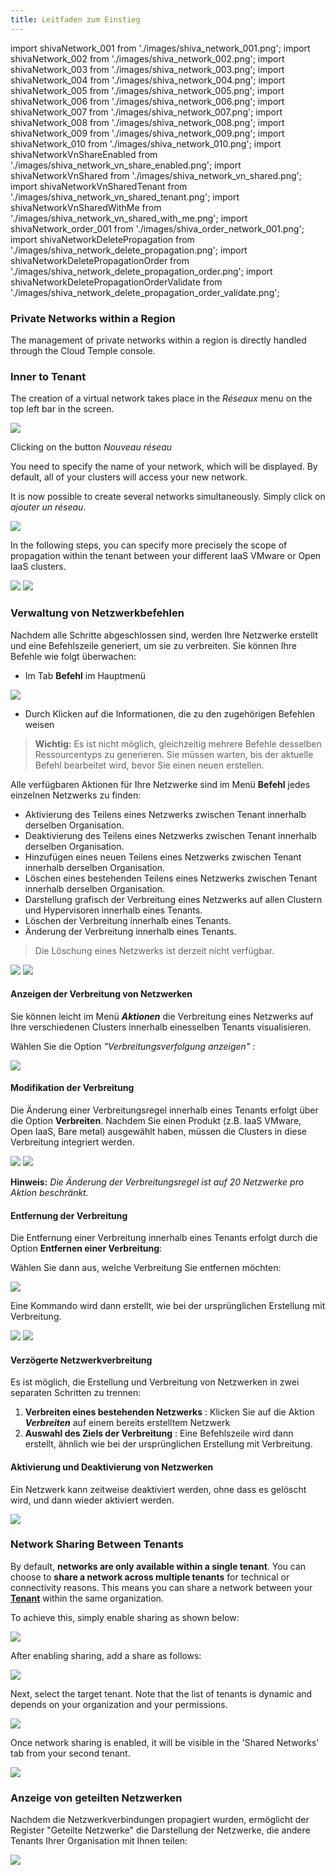 ```yaml
---
title: Leitfaden zum Einstieg
---
```


import shivaNetwork_001 from './images/shiva_network_001.png';
import shivaNetwork_002 from './images/shiva_network_002.png';
import shivaNetwork_003 from './images/shiva_network_003.png';
import shivaNetwork_004 from './images/shiva_network_004.png';
import shivaNetwork_005 from './images/shiva_network_005.png';
import shivaNetwork_006 from './images/shiva_network_006.png';
import shivaNetwork_007 from './images/shiva_network_007.png';
import shivaNetwork_008 from './images/shiva_network_008.png';
import shivaNetwork_009 from './images/shiva_network_009.png';
import shivaNetwork_010 from './images/shiva_network_010.png';
import shivaNetworkVnShareEnabled from './images/shiva_network_vn_share_enabled.png';
import shivaNetworkVnShared from './images/shiva_network_vn_shared.png';
import shivaNetworkVnSharedTenant from './images/shiva_network_vn_shared_tenant.png';
import shivaNetworkVnSharedWithMe from './images/shiva_network_vn_shared_with_me.png';
import shivaNetwork_order_001 from './images/shiva_order_network_001.png';
import shivaNetworkDeletePropagation from './images/shiva_network_delete_propagation.png';
import shivaNetworkDeletePropagationOrder from './images/shiva_network_delete_propagation_order.png';
import shivaNetworkDeletePropagationOrderValidate from './images/shiva_network_delete_propagation_order_validate.png';

### Private Networks within a Region

The management of private networks within a region is directly handled through the Cloud Temple console.

### Inner to Tenant

The creation of a virtual network takes place in the *Réseaux* menu on the top left bar in the screen.

<img src={shivaNetwork_001} />

Clicking on the button *Nouveau réseau*

You need to specify the name of your network, which will be displayed. By default, all of your clusters will access your new network.

It is now possible to create several networks simultaneously. Simply click on *ajouter un réseau*.

<img src={shivaNetwork_002} />

In the following steps, you can specify more precisely the scope of propagation within the tenant between your different IaaS VMware or Open IaaS clusters.

<div style={{display: 'flex', gap: '10px', alignItems: 'flex-start'}}>
  <img src={shivaNetwork_003} style={{flex: 1, maxWidth: '50%', height: 'auto', objectFit: 'contain'}} />
  <img src={shivaNetwork_004} style={{flex: 1, maxWidth: '50%', height: 'auto', objectFit: 'contain'}} />
</div>

### Verwaltung von Netzwerkbefehlen

Nachdem alle Schritte abgeschlossen sind, werden Ihre Netzwerke erstellt und eine Befehlszeile generiert, um sie zu verbreiten. Sie können Ihre Befehle wie folgt überwachen:

- Im Tab __Befehl__ im Hauptmenü

<img src={shivaNetwork_order_001} />

- Durch Klicken auf die Informationen, die zu den zugehörigen Befehlen weisen

> **Wichtig:** Es ist nicht möglich, gleichzeitig mehrere Befehle desselben Ressourcentyps zu generieren. Sie müssen warten, bis der aktuelle Befehl bearbeitet wird, bevor Sie einen neuen erstellen.

Alle verfügbaren Aktionen für Ihre Netzwerke sind im Menü __Befehl__ jedes einzelnen Netzwerks zu finden:

- Aktivierung des Teilens eines Netzwerks zwischen Tenant innerhalb derselben Organisation.
- Deaktivierung des Teilens eines Netzwerks zwischen Tenant innerhalb derselben Organisation.
- Hinzufügen eines neuen Teilens eines Netzwerks zwischen Tenant innerhalb derselben Organisation.
- Löschen eines bestehenden Teilens eines Netzwerks zwischen Tenant innerhalb derselben Organisation.
- Darstellung grafisch der Verbreitung eines Netzwerks auf allen Clustern und Hypervisoren innerhalb eines Tenants.
- Löschen der Verbreitung innerhalb eines Tenants.
- Änderung der Verbreitung innerhalb eines Tenants.

> Die Löschung eines Netzwerks ist derzeit nicht verfügbar.

<img src={shivaNetwork_005} />
<img src={shivaNetwork_006} />

#### Anzeigen der Verbreitung von Netzwerken

Sie können leicht im Menü __*Aktionen*__ die Verbreitung eines Netzwerks auf Ihre verschiedenen Clusters innerhalb einesselben Tenants visualisieren.

Wählen Sie die Option *"Verbreitungsverfolgung anzeigen"* :

<img src={shivaNetwork_007} />

#### Modifikation der Verbreitung

Die Änderung einer Verbreitungsregel innerhalb eines Tenants erfolgt über die Option __Verbreiten__. Nachdem Sie einen Produkt (z.B. IaaS VMware, Open IaaS, Bare metal) ausgewählt haben, müssen die Clusters in diese Verbreitung integriert werden.

<img src={shivaNetwork_008} />
<img src={shivaNetwork_009} />

__Hinweis:__ *Die Änderung der Verbreitungsregel ist auf 20 Netzwerke pro Aktion beschränkt.*

#### Entfernung der Verbreitung

Die Entfernung einer Verbreitung innerhalb eines Tenants erfolgt durch die Option __Entfernen einer Verbreitung__:

Wählen Sie dann aus, welche Verbreitung Sie entfernen möchten:

<img src={shivaNetworkDeletePropagation} />

Eine Kommando wird dann erstellt, wie bei der ursprünglichen Erstellung mit Verbreitung.

<img src={shivaNetworkDeletePropagationOrder} />
<img src={shivaNetworkDeletePropagationOrderValidate} />

#### Verzögerte Netzwerkverbreitung

Es ist möglich, die Erstellung und Verbreitung von Netzwerken in zwei separaten Schritten zu trennen:

1. __Verbreiten eines bestehenden Netzwerks__ : Klicken Sie auf die Aktion __*Verbreiten*__ auf einem bereits erstelltem Netzwerk
2. __Auswahl des Ziels der Verbreitung__ : Eine Befehlszeile wird dann erstellt, ähnlich wie bei der ursprünglichen Erstellung mit Verbreitung.

#### Aktivierung und Deaktivierung von Netzwerken

Ein Netzwerk kann zeitweise deaktiviert werden, ohne dass es gelöscht wird, und dann wieder aktiviert werden.

<img src={shivaNetwork_010} />

### Network Sharing Between Tenants

By default, **networks are only available within a single tenant**. You can choose to **share a network across multiple tenants** for technical or connectivity reasons. This means you can share a network between your **[Tenant](../../console/iam/concepts.md#tenant)** within the same organization.

To achieve this, simply enable sharing as shown below:

<img src={shivaNetworkVnShareEnabled} />

After enabling sharing, add a share as follows:

<img src={shivaNetworkVnShared} />

Next, select the target tenant. Note that the list of tenants is dynamic and depends on your organization and your permissions.

<img src={shivaNetworkVnSharedTenant} />

Once network sharing is enabled, it will be visible in the 'Shared Networks' tab from your second tenant.

<img src={shivaNetworkVnSharedWithMe} />

### Anzeige von geteilten Netzwerken

Nachdem die Netzwerkverbindungen propagiert wurden, ermöglicht der Register "Geteilte Netzwerke" die Darstellung der Netzwerke, die andere Tenants Ihrer Organisation mit Ihnen teilen:

<img src={shivaNetwork_007} />
